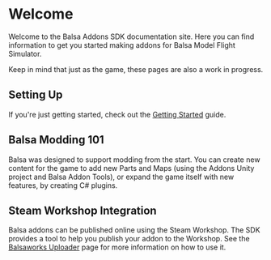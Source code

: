 # Welcome
Welcome to the Balsa Addons SDK documentation site. Here you can find information to get you started making addons for Balsa Model Flight Simulator.

Keep in mind that just as the game, these pages are also a work in progress.

## Setting Up
If you're just getting started, check out the [Getting Started](docs/wiki/gettingstarted.md) guide.


## Balsa Modding 101

Balsa was designed to support modding from the start. You can create new content for the game to add new Parts and Maps (using the Addons Unity project and Balsa Addon Tools), or expand the game itself with new features, by creating C# plugins.

## Steam Workshop Integration

Balsa addons can be published online using the Steam Workshop. The SDK provides a tool to help you publish your addon to the Workshop. See the [Balsaworks Uploader](docs/wiki/balsaworks/uploader.md) page for more information on how to use it.


